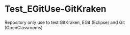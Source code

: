 # Test_EGitUse-GitKraken
Repository only use to test GitKraken, EGit (Eclipse) and Git (OpenClassrooms)
